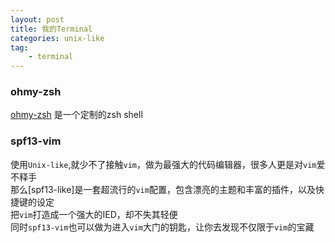 ```yaml
---
layout: post
title: 我的Terminal
categories: unix-like
tag:
    - terminal
---
```



### ohmy-zsh
[ohmy-zsh](http://ohmyz.sh) 是一个定制的zsh shell



### spf13-vim
使用`Unix-like`,就少不了接触`vim`，做为最强大的代码编辑器，很多人更是对`vim`爱不释手   
那么[spf13-like]是一套超流行的`vim`配置，包含漂亮的主题和丰富的插件，以及快捷键的设定   
把`vim`打造成一个强大的IED，却不失其轻便   
同时`spf13-vim`也可以做为进入`vim`大门的钥匙，让你去发现不仅限于`vim`的宝藏
